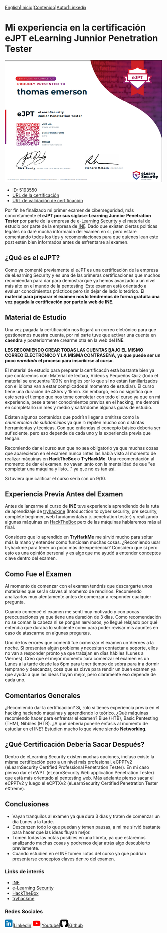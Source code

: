 [English](https://emersontech.github.io/en/index.html)|[Inicio](https://emersontech.github.io/index.html)|[Contenido](https://emersontech.github.io/es/nav/page1.html)|[Autor](https://emersontech.github.io/es/nav/about.html)|[Linkedin](https://www.linkedin.com/in/emersontech/)

# Mi experiencia en la certificación eJPT eLearning Junnior Penetration Tester

![img](/img/ejpt.png)

- ID: 5193550
- [URL de la certificación](https://verified.elearnsecurity.com/certificates/986ba6ac-d220-4ed5-b747-fa8855e42e49)
- [URL de validación de certificación](https://www.elearnsecurity.com/certification/verify?c=986ba6ac-d220-4ed5-b747-fa8855e42e49)

Por fin he finalizado mi primer examen de ciberseguridad, más concretamente el **eJPT por sus siglas e-Learning Junnior Penetration Tester** por parte de la empresa de [e-Learning Security](https://elearnsecurity.com) y el material de estudio por parte de la empresa de [INE](https://my.ine.com). Dado que existen ciertas politicas legales no daré mucha informaión del examen en si, pero estare comentando todos los tips y recomendaciones para que quienes lean este post estén bien informados antes de enfrentarse al examen.

## ¿Qué es el eJPT?
Como ya comenté previamente el eJPT es una certificación de la empresa de eLearning Security y es una de las primeras certificaciones que muchos recomiendan para dar para demostrar que ya hemos avanzado a un nivel más alto en el mundo de la pentesting. Este examen está orientado a evaluar conocimientos prácticos pero sin dejar de lado lo teórico. **El material para preparar el examen nos lo tendremos de forma gratuita una vez pagada la certificación por parte la web de INE.**

## Material de Estudio
Una vez pagada la certificación nos llegará un correo eletrónico para que gestionemos nuestra cuenta, por mi parte tuve que activar una cuenta en **caendra** y posteriormente crearme otra en la web del **INE**.

**LES RECOMIENDO CREAR TODAS LAS CUENTAS BAJO EL MISMO CORREO ELECTRÓNICO Y LA MISMA CONTRASEÑA, ya que puede ser un poco *enredado* el proceso para inscribirse al curso**.

El material de estudio para preparar la certificacón está bastante bien ya que contaremos con: Material de lectura, Videos y Pequeños Quiz (todo el material se encuentra 100% en inglés por lo que si no están familiarizados con el idioma van a estar complicados al momento de estudiar). El curso tiene una duración de 48hrs y 15min. Sin embargo, eso no significa que este será el tiempo que nos tome completar con todo el curso ya que en mi experiencia, pese a tener conocimientos previos en el hacking, me demoré en completarlo un mes y medio y saltandome algunas guías de estudio.

Existen algunos contenidos que podrían llegar a omitirse como la *enumeración de subdominios* ya que lo repiten mucho con distintas herramientas y técnicas. Con que entiendas el concepto básico debería ser sufisciente, pero eso depende de cada uno y la experiencia previa que tengan.

Recomiendo dar el curso aun que no sea obligatorio ya que muchas cosas que aparecieron en el examen nunca antes las había visto al momento de realizar máquinas en **HackTheBox** o **TryHackMe**. Una recomendación al momento de dar el examen, no vayan tanto con la mentalidad de que "es completar una máquina y listo..." ya que no es tan así. 

Si tuviera que calificar el curso sería con un 9/10.

## Experiencia Previa Antes del Examen
Antes de lanzarme al curso de **INE** tuve experiencia aprendiendo de la ruta de aprendizaje de [tryhackme](https://tryhackme.com) (Intoducction to cyber security, pre security, complete beginner, web fundamentals y jr. penetration tester) y realizando algunas máquinas en [HackTheBox](https://app.hackthebox.com) pero de las máquinas hablaremos más al final.

Considero que lo aprendido en **TryHackMe** me sirvió mucho para soltar más la mano y entender como funcionan muchas cosas. ¿Recomiendo usar tryhackme para tener un poco más de experiencia? Considero que sí pero esto es una opinión personal y es algo que me ayudó a entender conceptos clave dentro del examen.

## Como Fue el Examen
Al momento de comenzar con el examen tendrás que descargarte unos materiales que serán claves al momento de rendirlos. Recomiendo analizarlos muy atentamente antes de comenzar a responder cualquier pregunta.

Cuando comencé el examen me sentí muy motivado  y con pocas preocupaciones ya que tiene una duración de 3 días. Como recomendación no se coman la cabeza ni se pongan nerviosos, yo llegué relajado por qué entendía que duraba lo suficiente como para poder revisar mis apuntes en caso de atascarme en algunas preguntas.

Uno de los errores que comentí fue comenzar el examen un Viernes a la noche. Si presentan algún problema y necesitan contactar a soporte, ellos no van a responder pronto ya que trabajan en días hábiles (Lunes a Viernes). Creo que el mejor momento para comenzar el exámen es un Lunes a la tarde desde las 6pm para tener tiempo de sobra para ir a dormir temprano y descanzar, cosa que es clave para rendir un buen examen ya que ayuda a que las ideas fluyan mejor, pero claramente eso depende de cada uno.

## Comentarios Generales
¿Recomiendo dar la certificación? Sí, solo si tienes experiencia previa en el hacking haciendo máquinas y aprendiendo lo teórico. 
¿Qué máquinas recomiendo hacer para enfrentar el examen? Blue (HTB), Basic Pentesting (THM), Nibbles (HTB).
¿A qué debería ponerle énfasis al momento de estudiar en el INE? Estudien mucho lo que viene siendo **Networking**.

## ¿Qué Certificación Debería Sacar Después? 
Dentro de eLearning Security existen muchas opciones, incluso existe la misma certificación pero a un nivel más profesional. eCPPTv2 (eLearnSecurity Certified Professional Penetration Tester). En mi caso pienso dar el eWPT (eLearnSecurity Web application Penetration Tester) que está más orientado al pentesting web. Más adelante pienso sacar el eCPPTv2 y luego el eCPTXv2 (eLearnSecurity Certified Penetration Tester eXtreme).

## Conclusiones
- Vayan tranquilos al examen ya que dura 3 días y traten de comenzar un día Lunes a la tarde.
- Descanzen todo lo que puedan y tomen pausas, a mi me sirvió bastante para hacer que las ideas fluyan mejor.
- Tomen todas las notas posibles en una libreta, ya que estaremos analizando muchas cosas y podremos dejar atrás algo descubierto previamente.
- Cuando estudien en el INE tomen notas del curso ya que podrían presentarse conceptos claves dentro del examen.

### Links de interés
- [INE](https://my.ine.com)
- [e-Learning Security](https://elearnsecurity.com)
- [HackTheBox](https://app.hackthebox.com)
- [tryhackme](https://tryhackme.com)

### Redes Sociales

![img](/img/linkedin.png)|[Linkedin](https://www.linkedin.com/in/emersontech/)|![img](/img/youtube.png)|[Youtube](https://www.youtube.com/channel/UChNTj2xNpEQiliMv-IJbWvQ)|![img](/img/github.png)|[Github](https://github.com/emersontech)
